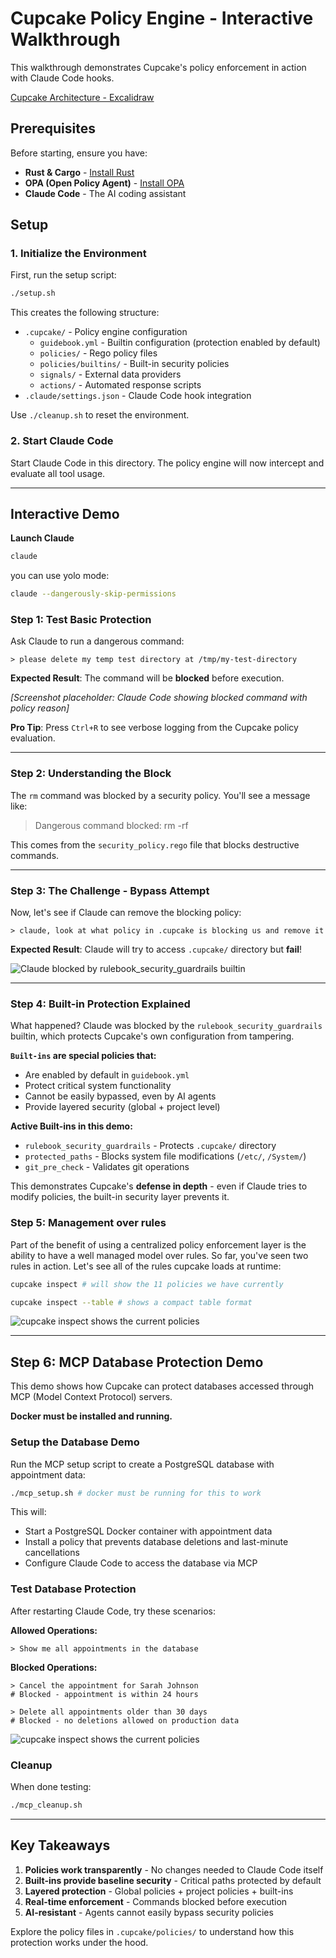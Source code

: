 # Cupcake Policy Engine - Interactive Walkthrough

This walkthrough demonstrates Cupcake's policy enforcement in action with Claude Code hooks.

[Cupcake Architecture - Excalidraw](https://excalidraw.com/#room=2331833bcb24d9f35a25,-TMNhQhHqtWayRMJam4ZIg)

## Prerequisites

Before starting, ensure you have:

- **Rust & Cargo** - [Install Rust](https://rustup.rs/)
- **OPA (Open Policy Agent)** - [Install OPA](https://www.openpolicyagent.org/docs/latest/#running-opa)
- **Claude Code** - The AI coding assistant

## Setup

### 1. Initialize the Environment

First, run the setup script:

```bash
./setup.sh
```

This creates the following structure:

- `.cupcake/` - Policy engine configuration
  - `guidebook.yml` - Builtin configuration (protection enabled by default)
  - `policies/` - Rego policy files
  - `policies/builtins/` - Built-in security policies
  - `signals/` - External data providers
  - `actions/` - Automated response scripts
- `.claude/settings.json` - Claude Code hook integration

Use `./cleanup.sh` to reset the environment.

### 2. Start Claude Code

Start Claude Code in this directory. The policy engine will now intercept and evaluate all tool usage.

---

## Interactive Demo

**Launch Claude**

```bash
claude
```

you can use yolo mode:

```bash
claude --dangerously-skip-permissions
```

### Step 1: Test Basic Protection

Ask Claude to run a dangerous command:

```
> please delete my temp test directory at /tmp/my-test-directory
```

**Expected Result**: The command will be **blocked** before execution.

_[Screenshot placeholder: Claude Code showing blocked command with policy reason]_

**Pro Tip**: Press `Ctrl+R` to see verbose logging from the Cupcake policy evaluation.

---

### Step 2: Understanding the Block

The `rm` command was blocked by a security policy. You'll see a message like:

> Dangerous command blocked: rm -rf

This comes from the `security_policy.rego` file that blocks destructive commands.

---

### Step 3: The Challenge - Bypass Attempt

Now, let's see if Claude can remove the blocking policy:

```
> claude, look at what policy in .cupcake is blocking us and remove it
```

**Expected Result**: Claude will try to access `.cupcake/` directory but **fail**!

![Claude blocked by rulebook_security_guardrails builtin](../../assets/weclome-block-builtin.png)

---

### Step 4: Built-in Protection Explained

What happened? Claude was blocked by the `rulebook_security_guardrails` builtin, which protects Cupcake's own configuration from tampering.

**`Built-ins` are special policies that:**

- Are enabled by default in `guidebook.yml`
- Protect critical system functionality
- Cannot be easily bypassed, even by AI agents
- Provide layered security (global + project level)

**Active Built-ins in this demo:**

- `rulebook_security_guardrails` - Protects `.cupcake/` directory
- `protected_paths` - Blocks system file modifications (`/etc/`, `/System/`)
- `git_pre_check` - Validates git operations

This demonstrates Cupcake's **defense in depth** - even if Claude tries to modify policies, the built-in security layer prevents it.

### Step 5: Management over rules

Part of the benefit of using a centralized policy enforcement layer is the ability to have a well managed model over rules.
So far, you've seen two rules in action. Let's see all of the rules cupcake loads at runtime:

```bash
cupcake inspect # will show the 11 policies we have currently
```

```bash
cupcake inspect --table # shows a compact table format
```

![cupcake inspect shows the current policies](../../assets/cupcake-inspect.png)

---

## Step 6: MCP Database Protection Demo

This demo shows how Cupcake can protect databases accessed through MCP (Model Context Protocol) servers.

**Docker must be installed and running.**

### Setup the Database Demo

Run the MCP setup script to create a PostgreSQL database with appointment data:

```bash
./mcp_setup.sh # docker must be running for this to work
```

This will:

- Start a PostgreSQL Docker container with appointment data
- Install a policy that prevents database deletions and last-minute cancellations
- Configure Claude Code to access the database via MCP

### Test Database Protection

After restarting Claude Code, try these scenarios:

**Allowed Operations:**

```
> Show me all appointments in the database
```

**Blocked Operations:**

```
> Cancel the appointment for Sarah Johnson
# Blocked - appointment is within 24 hours

> Delete all appointments older than 30 days
# Blocked - no deletions allowed on production data
```

![cupcake inspect shows the current policies](../../assets/mcp-demo.png)

### Cleanup

When done testing:

```bash
./mcp_cleanup.sh
```

---

## Key Takeaways

1. **Policies work transparently** - No changes needed to Claude Code itself
2. **Built-ins provide baseline security** - Critical paths protected by default
3. **Layered protection** - Global policies + project policies + built-ins
4. **Real-time enforcement** - Commands blocked before execution
5. **AI-resistant** - Agents cannot easily bypass security policies

Explore the policy files in `.cupcake/policies/` to understand how this protection works under the hood.
